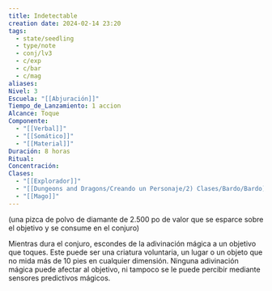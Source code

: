 ```yaml
---
title: Indetectable
creation date: 2024-02-14 23:20
tags:
  - state/seedling
  - type/note
  - conj/lv3
  - c/exp
  - c/bar
  - c/mag
aliases: 
Nivel: 3
Escuela: "[[Abjuración]]"
Tiempo_de_Lanzamiento: 1 accion
Alcance: Toque
Componente:
  - "[[Verbal]]"
  - "[[Somático]]"
  - "[[Material]]"
Duración: 8 horas
Ritual: 
Concentración: 
Clases:
  - "[[Explorador]]"
  - "[[Dungeons and Dragons/Creando un Personaje/2) Clases/Bardo/Bardo]]"
  - "[[Mago]]"
---
```

(una pizca de polvo de diamante de 2.500 po de valor que se esparce sobre el objetivo y se consume en el conjuro)

Mientras dura el conjuro, escondes de la adivinación mágica a un objetivo que toques. Este puede ser una criatura voluntaria, un lugar o un objeto que no mida más de 10 pies en cualquier dimensión. Ninguna adivinación mágica puede afectar al objetivo, ni tampoco se le puede percibir mediante sensores predictivos mágicos.
